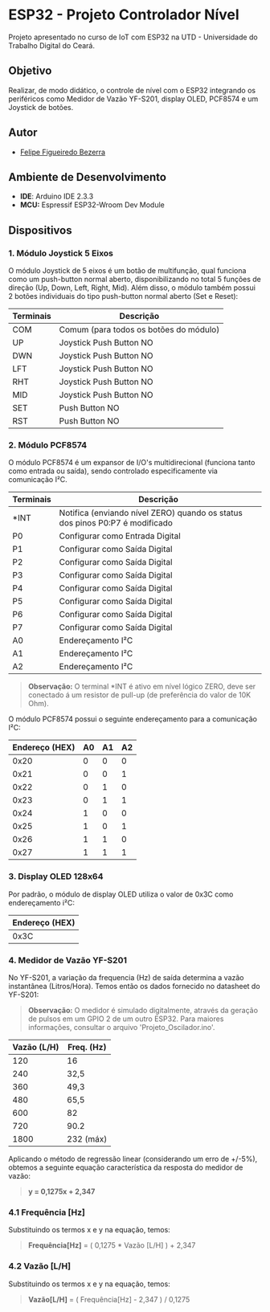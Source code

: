 # ESP32 - Projeto Controlador Nível
Projeto apresentado no curso de IoT com ESP32 na UTD - Universidade do Trabalho Digital do Ceará. 

## Objetivo
Realizar, de modo didático, o controle de nível com o ESP32 integrando os periféricos como Medidor de Vazão YF-S201, display OLED, PCF8574 e um Joystick de botões.

## Autor
- [Felipe Figueiredo Bezerra](https://github.com/FigFelipe)

## Ambiente de Desenvolvimento

 - **IDE**: Arduino IDE 2.3.3
 - **MCU:** Espressif ESP32-Wroom Dev Module

## Dispositivos

### 1. Módulo Joystick 5 Eixos
O módulo Joystick de 5 eixos é um botão de multifunção, qual funciona como um push-button normal aberto, disponibilizando no total 5 funções de direção (Up, Down, Left, Right, Mid). Além disso, o módulo também possui 2 botões individuais do tipo push-button normal aberto (Set e Reset):

| Terminais             | Descrição |
|-----------------------|-----------|
| COM                   | Comum (para todos os botões do módulo) |
| UP                    | Joystick Push Button NO |
| DWN                   | Joystick Push Button NO |
| LFT                   | Joystick Push Button NO |
| RHT                   | Joystick Push Button NO |
| MID                   | Joystick Push Button NO |
| SET                   | Push Button NO |
| RST                   | Push Button NO |

### 2. Módulo PCF8574
O módulo PCF8574 é um expansor de I/O's multidirecional (funciona tanto como entrada ou saída), sendo controlado especificamente via comunicação I²C.

| Terminais             | Descrição |
|-----------------------|-----------|
| *INT                  | Notifica (enviando nível ZERO) quando os status dos pinos P0:P7 é modificado |
| P0                    | Configurar como Entrada Digital |
| P1                    | Configurar como Saída Digital |
| P2                    | Configurar como Saída Digital |
| P3                    | Configurar como Saída Digital |
| P4                    | Configurar como Saída Digital |
| P5                    | Configurar como Saída Digital |
| P6                    | Configurar como Saída Digital |
| P7                    | Configurar como Saída Digital |
| A0                    | Endereçamento I²C |
| A1                    | Endereçamento I²C |
| A2                    | Endereçamento I²C |

> **Observação:**
O terminal *INT é ativo em nível lógico ZERO, deve ser conectado á um resistor de pull-up (de preferência do valor de 10K Ohm).

O módulo PCF8574 possui o seguinte endereçamento para a comunicação I²C:

| Endereço (HEX)        | A0 | A1 | A2 | 
|-----------------------|----|----|----|
| 0x20                  | 0  | 0  | 0  |
| 0x21                  | 0  | 0  | 1  |
| 0x22                  | 0  | 1  | 0  |
| 0x23                  | 0  | 1  | 1  |
| 0x24                  | 1  | 0  | 0  |
| 0x25                  | 1  | 0  | 1  |
| 0x26                  | 1  | 1  | 0  |
| 0x27                  | 1  | 1  | 1  |
 
### 3. Display OLED 128x64

Por padrão, o módulo de display OLED utiliza o valor de 0x3C como endereçamento i²C: 

| Endereço (HEX)        |  
|-----------------------|
| 0x3C                  | 

### 4. Medidor de Vazão YF-S201

No YF-S201, a variação da frequencia (Hz) de saída determina a vazão instantânea (Litros/Hora). Temos então os dados fornecido no datasheet do YF-S201:

> **Observação:**
O medidor é simulado digitalmente, através da geração de pulsos em um GPIO 2 de um outro ESP32. Para maiores informações, consultar o arquivo 'Projeto_Oscilador.ino'.

| Vazão (L/H) | Freq. (Hz) |
|-------------|------------|
| 120         | 16         |
| 240         | 32,5       |
| 360         | 49,3       |
| 480         | 65,5       |
| 600         | 82         |
| 720         | 90.2       |
| 1800        | 232 (máx)  |

Aplicando o método de regressão linear (considerando um erro de +/-5%), obtemos a seguinte equação característica da resposta do medidor de vazão:

> **y = 0,1275x + 2,347**

### 4.1 Frequência [Hz]
Substituindo os termos x e y na equação, temos:
> **Frequência[Hz]** = ( 0,1275 * Vazão [L/H] ) + 2,347

### 4.2 Vazão [L/H]
Substituindo os termos x e y na equação, temos:
> **Vazão[L/H]** = ( Frequência[Hz] - 2,347 ) / 0,1275


